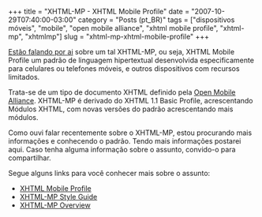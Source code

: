 +++
title = "XHTML-MP - XHTML Mobile Profile"
date = "2007-10-29T07:40:00-03:00"
category = "Posts (pt_BR)"
tags = ["dispositivos móveis", "mobile", "open mobile alliance", "xhtml mobile profile", "xhtml-mp", "xhtmlmp"]
slug = "xhtml-mp-xhtml-mobile-profile"
+++

[Estão falando por
ai](http://revolucao.etc.br/archives/batman-e-os-blogs-mobile/) sobre um tal
XHTML-MP, ou seja, XHTML Mobile Profile um padrão de linguagem hipertextual
desenvolvida especificamente para celulares ou telefones móveis, e outros
dispositivos com recursos limitados.

Trata-se de um tipo de documento XHTML definido pela [Open Mobile
Alliance](http://www.openmobilealliance.org). XHTML-MP é derivado do XHTML 1.1
Basic Profile, acrescentando Módulos XHTML, com novas versões do padrão
acrescentando mais módulos.

Como ouvi falar recentemente sobre o XHTML-MP, estou procurando mais
informações e conhecendo o padrão. Tendo mais informações postarei aqui. Caso
tenha alguma informação sobre o assunto, convido-o para compartilhar.

Segue alguns links para você conhecer mais sobre o assunto:

-  [XHTML Mobile Profile](http://en.wikipedia.org/wiki/XHTML_Mobile_Profile)
-  [XHTML-MP Style
   Guide](http://developer.openwave.com/dvl/support/documentation/guides_and_references/xhtml-mp_style_guide/index.htm)
-  [XHTML-MP Overview](http://xhtmlmp.mozdev.org/)

